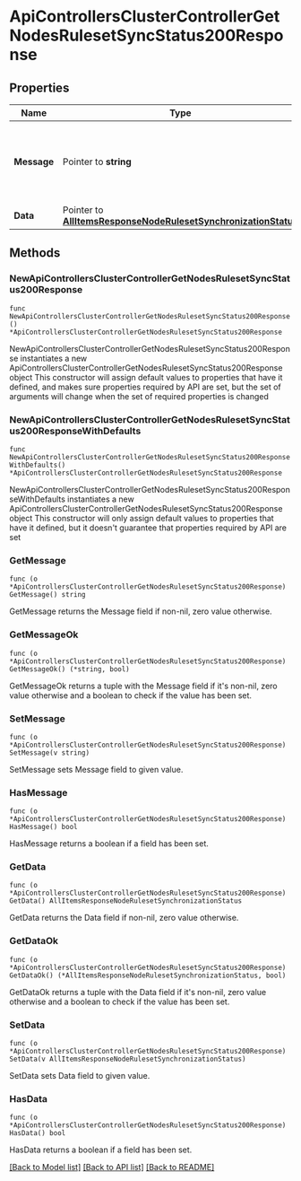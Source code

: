# ApiControllersClusterControllerGetNodesRulesetSyncStatus200Response

## Properties

Name | Type | Description | Notes
------------ | ------------- | ------------- | -------------
**Message** | Pointer to **string** | Human readable description to explain the result of the request | [optional] 
**Data** | Pointer to [**AllItemsResponseNodeRulesetSynchronizationStatus**](AllItemsResponseNodeRulesetSynchronizationStatus.md) |  | [optional] 

## Methods

### NewApiControllersClusterControllerGetNodesRulesetSyncStatus200Response

`func NewApiControllersClusterControllerGetNodesRulesetSyncStatus200Response() *ApiControllersClusterControllerGetNodesRulesetSyncStatus200Response`

NewApiControllersClusterControllerGetNodesRulesetSyncStatus200Response instantiates a new ApiControllersClusterControllerGetNodesRulesetSyncStatus200Response object
This constructor will assign default values to properties that have it defined,
and makes sure properties required by API are set, but the set of arguments
will change when the set of required properties is changed

### NewApiControllersClusterControllerGetNodesRulesetSyncStatus200ResponseWithDefaults

`func NewApiControllersClusterControllerGetNodesRulesetSyncStatus200ResponseWithDefaults() *ApiControllersClusterControllerGetNodesRulesetSyncStatus200Response`

NewApiControllersClusterControllerGetNodesRulesetSyncStatus200ResponseWithDefaults instantiates a new ApiControllersClusterControllerGetNodesRulesetSyncStatus200Response object
This constructor will only assign default values to properties that have it defined,
but it doesn't guarantee that properties required by API are set

### GetMessage

`func (o *ApiControllersClusterControllerGetNodesRulesetSyncStatus200Response) GetMessage() string`

GetMessage returns the Message field if non-nil, zero value otherwise.

### GetMessageOk

`func (o *ApiControllersClusterControllerGetNodesRulesetSyncStatus200Response) GetMessageOk() (*string, bool)`

GetMessageOk returns a tuple with the Message field if it's non-nil, zero value otherwise
and a boolean to check if the value has been set.

### SetMessage

`func (o *ApiControllersClusterControllerGetNodesRulesetSyncStatus200Response) SetMessage(v string)`

SetMessage sets Message field to given value.

### HasMessage

`func (o *ApiControllersClusterControllerGetNodesRulesetSyncStatus200Response) HasMessage() bool`

HasMessage returns a boolean if a field has been set.

### GetData

`func (o *ApiControllersClusterControllerGetNodesRulesetSyncStatus200Response) GetData() AllItemsResponseNodeRulesetSynchronizationStatus`

GetData returns the Data field if non-nil, zero value otherwise.

### GetDataOk

`func (o *ApiControllersClusterControllerGetNodesRulesetSyncStatus200Response) GetDataOk() (*AllItemsResponseNodeRulesetSynchronizationStatus, bool)`

GetDataOk returns a tuple with the Data field if it's non-nil, zero value otherwise
and a boolean to check if the value has been set.

### SetData

`func (o *ApiControllersClusterControllerGetNodesRulesetSyncStatus200Response) SetData(v AllItemsResponseNodeRulesetSynchronizationStatus)`

SetData sets Data field to given value.

### HasData

`func (o *ApiControllersClusterControllerGetNodesRulesetSyncStatus200Response) HasData() bool`

HasData returns a boolean if a field has been set.


[[Back to Model list]](../README.md#documentation-for-models) [[Back to API list]](../README.md#documentation-for-api-endpoints) [[Back to README]](../README.md)


